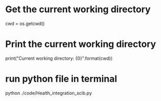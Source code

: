 # Get the current working directory
cwd = os.getcwd()
# Print the current working directory
print("Current working directory: {0}".format(cwd))

# run python file in terminal
python ./code/Health_integration_scib.py 
